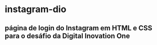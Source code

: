 # instagram-dio

## página de login do Instagram em HTML e CSS para o desáfio da Digital Inovation One 


